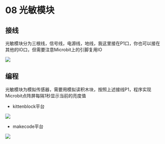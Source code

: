 # 08 光敏模块

## 接线

光敏模块分为三根线，信号线，电源线，地线，我这里接在P1口，你也可以接在其他的IO口，但需要注意Microbit上的引脚复用IO

![](https://s2.ax1x.com/2019/09/02/nC85cR.jpg)

## 编程

光敏模块为模拟传感器，需要用模拟读积木块，按照上述接线P1，程序实现Microbit点阵屏每隔1秒显示当前的亮度值  

- kittenblock平台

![](https://s2.ax1x.com/2019/09/02/nPATlF.jpg)  

- makecode平台   

![](https://s2.ax1x.com/2019/09/02/nPE4HA.jpg)  



